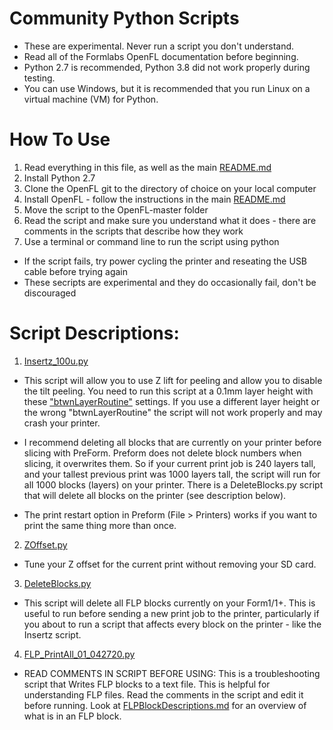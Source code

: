 # Community Python Scripts

* These are experimental. Never run a script you don't understand.
* Read all of the Formlabs OpenFL documentation before beginning. 
* Python 2.7 is recommended, Python 3.8 did not work properly during testing.
* You can use Windows, but it is recommended that you run Linux on a virtual machine (VM) for Python.

# How To Use

1) Read everything in this file, as well as the main [README.md](https://github.com/opensourcemanufacturing/OpenFL/)
2) Install Python 2.7
3) Clone the OpenFL git to the directory of choice on your local computer
4) Install OpenFL - follow the instructions in the main [README.md](https://github.com/opensourcemanufacturing/OpenFL/)
5) Move the script to the OpenFL-master folder
6) Read the script and make sure you understand what it does - there are comments in the scripts that describe how they work
7) Use a terminal or command line to run the script using python
* If the script fails, try power cycling the printer and reseating the USB cable before trying again
* These secripts are experimental and they do occasionally fail, don't be discouraged


# Script Descriptions:

1) [Insertz_100u.py](https://github.com/opensourcemanufacturing/OpenFL/blob/master/Community-PythonScripts/Scripts/Insertz_100u.py)

* This script will allow you to use Z lift for peeling and allow you to disable the tilt peeling. You need to run this script at a 0.1mm layer height with these ["btwnLayerRoutine"](https://github.com/opensourcemanufacturing/OpenFL/blob/Dev/Community-PythonScripts/VerticalLiftProfile.ini) settings. If you use a different layer height or the wrong "btwnLayerRoutine" the script will not work properly and may crash your printer.
* I recommend deleting all blocks that are currently on your printer before slicing with PreForm. Preform does not delete block numbers when slicing, it overwrites them. So if your current print job is 240 layers tall, and your tallest previous print was 1000 layers tall, the script will run for all 1000 blocks (layers) on your printer. There is a DeleteBlocks.py script that will delete all blocks on the printer (see description below).

* The print restart option in Preform (File > Printers) works if you want to print the same thing more than once.

2) [ZOffset.py](https://github.com/opensourcemanufacturing/OpenFL/blob/master/Community-PythonScripts/Scripts/ZOffset.py)
* Tune your Z offset for the current print without removing your SD card.

3) [DeleteBlocks.py](https://github.com/opensourcemanufacturing/OpenFL/blob/master/Community-PythonScripts/Scripts/DeleteBlocks.py)

* This script will delete all FLP blocks currently on your Form1/1+. This is useful to run before sending a new print job to the printer, particularly if you about to run a script that affects every block on the printer - like the Insertz script.

4) [FLP_PrintAll_01_042720.py](https://github.com/opensourcemanufacturing/OpenFL/blob/master/Community-PythonScripts/Scripts/FLP_PrintAll_01_042720.py)

* READ COMMENTS IN SCRIPT BEFORE USING: This is a troubleshooting script that Writes FLP blocks to a text file. This is helpful for understanding FLP files. Read the comments in the script and edit it before running. Look at [FLPBlockDescriptions.md](https://github.com/opensourcemanufacturing/OpenFL/blob/master/Community-PythonScripts/FLPBlockDescriptions.md) for an overview of what is in an FLP block.
